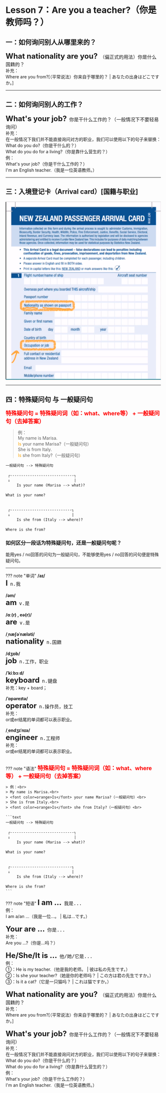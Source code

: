 # Lesson 7：Are you a teacher?（你是教师吗？）


## 一：如何询问别人从哪里来的？

<font size=5>**What nationality are you?**</font>&nbsp;&nbsp;<font size=4>`（偏正式的用法）你是什么国籍的？`</font><br>
补充：<br>
Where are you from?[（平常说法）你来自于哪里的？ | あなたの出身はどこですか。]<br>


---
## 二：如何询问别人的工作？

<font size=5>**What's your job?**</font>&nbsp;&nbsp;<font size=4>`你是干什么工作的？（一般情况下不要轻易询问）`</font><br>
补充：<br>
在一般情况下我们并不能直接询问对方的职业，我们可以使用以下的句子来替换：<br>
What do you do?（你是干什么的？）<br>
What do you do for a living?（你是靠什么营生的？）<br>
例：<br>
What's your job?（你是干什么工作的？）<br>
I'm an English teacher.（我是一位英语教师。）<br>


---
## 三：入境登记卡（Arrival card）[国籍与职业]

![](../img/Frist/Lesson-7/Lesson-7_01.png)


---
## 四：特殊疑问句 与 一般疑问句

<font size=4 color=red>**特殊疑问句 = 特殊疑问词（如：what、where等） + 一般疑问句（去掉答案）**</font>

> 例：<br>
> My name is Marisa.<br>
> <font color=orange>Is</font> your name Marisa?（一般疑问句）<br>
> She is from Italy.<br>
> <font color=orange>Is</font> she from Italy?（一般疑问句）<br>

```text
一般疑问句 --> 特殊疑问句

 ┌-----------------------------┐
 ↓                             |
     Is your name (Marisa --> what)? 

What is your name?


 ┌----------------------------┐
 ↓                            |
     Is she from (Italy --> where)? 

Where is she from?
```

### 如何区分一段话为特殊疑问句，还是一般疑问句呢？
能用yes / no回答的问句为一般疑问句，不能够使用yes / no回答的问句便是特殊疑问句。


---
??? note "单词"
    **/aɪ/**<br>
    <font size=5>**I**</font>&nbsp;&nbsp;<font size=4>`n.我`</font><br>
    <br>
    **/əm/**<br>
    <font size=5>**am**</font>&nbsp;&nbsp;<font size=4>`v.是`</font><br>
    <br>
    **/ɑː(r) , eə(r)/**<br>
    <font size=5>**are**</font>&nbsp;&nbsp;<font size=4>`v.是`</font><br>
    <br>
    **/ˌnæʃəˈnæləti/**<br>
    <font size=5>**nationality**</font>&nbsp;&nbsp;<font size=4>`n.国籍`</font><br>
    <br>
    **/dʒɒb/**<br>
    <font size=5>**job**</font>&nbsp;&nbsp;<font size=4>`n.工作，职业`</font><br>
    <br>
    **/ˈkiːbɔːd/**<br>
    <font size=5>**keyboard**</font>&nbsp;&nbsp;<font size=4>`n.键盘`</font><br>
    补充：key + board；<br>
    <br>
    **/ˈɒpəreɪtə/**<br>
    <font size=5>**operator**</font>&nbsp;&nbsp;<font size=4>`n.操作员，技工`</font><br>
    补充：<br>
    or或er结尾的单词都可以表示职业。<br>
    <br>
    **/ˌendʒɪˈnɪə/**<br>
    <font size=5>**engineer**</font>&nbsp;&nbsp;<font size=4>`n.工程师`</font><br>
    补充：<br>
    or或er结尾的单词都可以表示职业。<br>
    <br>


??? note "语法"
    <font size=4 color=red>**特殊疑问句 = 特殊疑问词（如：what、where等） + 一般疑问句（去掉答案）**</font>

    > 例：<br>
    > My name is Marisa.<br>
    > <font color=orange>Is</font> your name Marisa?（一般疑问句）<br>
    > She is from Italy.<br>
    > <font color=orange>Is</font> she from Italy?（一般疑问句）<br>

    ```text
    一般疑问句 --> 特殊疑问句

     ┌-----------------------------┐
     ↓                             |
         Is your name (Marisa --> what)? 

    What is your name?


     ┌----------------------------┐
     ↓                            |
         Is she from (Italy --> where)? 

    Where is she from?
    ```


??? note "短语"
    <font size=5>**I am ...**</font>&nbsp;&nbsp;<font size=4>`我是...`</font><br>
    例：<br>
    I am a/an ...（我是一位...。 | 私は…です。）<br>
    <br>
    <font size=5>**Your are ...**</font>&nbsp;&nbsp;<font size=4>`你是...`</font><br>
    补充：<br>
    Are you ...?（你是...吗？）<br>
    <br>
    <font size=5>**He/She/It is ...**</font>&nbsp;&nbsp;<font size=4>`他/她/它是...`</font><br>
    例：<br>
    ①：He is my teacher.（他是我的老师。 | 彼は私の先生です。）<br>
    ②：Is she your teacher?（她是你的老师吗？ | この方は君の先生ですか。）<br>
    ③：Is it a cat?（它是一只猫吗？ | これは猫ですか。）<br>
    <br>
    <font size=5>**What nationality are you?**</font>&nbsp;&nbsp;<font size=4>`（偏正式的用法）你是什么国籍的？`</font><br>
    补充：<br>
    Where are you from?[（平常说法）你来自于哪里的？ | あなたの出身はどこですか。]<br>
    <br>
    <font size=5>**What's your job?**</font>&nbsp;&nbsp;<font size=4>`你是干什么工作的？（一般情况下不要轻易询问）`</font><br>
    补充：<br>
    在一般情况下我们并不能直接询问对方的职业，我们可以使用以下的句子来替换：<br>
    What do you do?（你是干什么的？）<br>
    What do you do for a living?（你是靠什么营生的？）<br>
    例：<br>
    What's your job?（你是干什么工作的？）<br>
    I'm an English teacher.（我是一位英语教师。）<br>
    <br>

